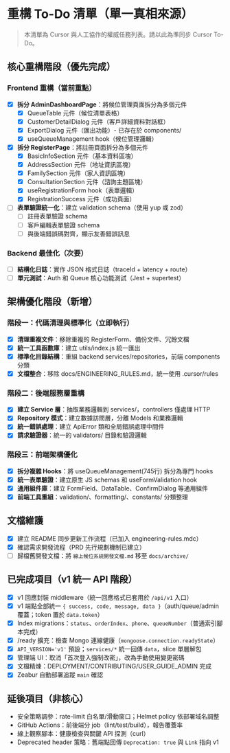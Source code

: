 # 重構 To-Do 清單（單一真相來源）

> 本清單為 Cursor 與人工協作的權威任務列表。請以此為準同步 Cursor To-Do。

## 核心重構階段（優先完成）

### Frontend 重構（當前重點）
- [x] **拆分 AdminDashboardPage**：將候位管理頁面拆分為多個元件
  - [x] QueueTable 元件（候位清單表格）
  - [x] CustomerDetailDialog 元件（客戶詳細資料對話框）
  - [x] ExportDialog 元件（匯出功能）- 已存在於 components/
  - [x] useQueueManagement hook（候位管理邏輯）
- [x] **拆分 RegisterPage**：將註冊頁面拆分為多個元件
  - [x] BasicInfoSection 元件（基本資料區塊）
  - [x] AddressSection 元件（地址資訊區塊）  
  - [x] FamilySection 元件（家人資訊區塊）
  - [x] ConsultationSection 元件（諮詢主題區塊）
  - [x] useRegistrationForm hook（表單邏輯）
  - [x] RegistrationSuccess 元件（成功頁面）
- [ ] **表單驗證統一化**：建立 validation schema（使用 yup 或 zod）
  - [ ] 註冊表單驗證 schema
  - [ ] 客戶編輯表單驗證 schema
  - [ ] 與後端錯誤碼對齊，顯示友善錯誤訊息

### Backend 最佳化（次要）  
- [ ] **結構化日誌**：實作 JSON 格式日誌（traceId + latency + route）
- [ ] **單元測試**：Auth 和 Queue 核心功能測試（Jest + supertest）

## 架構優化階段（新增）

### 階段一：代碼清理與標準化（立即執行）
- [x] **清理重複文件**：移除重複的 RegisterForm、備份文件、冗餘文檔
- [x] **統一工具函數庫**：建立 utils/index.js 統一匯出
- [x] **標準化目錄結構**：重組 backend services/repositories，前端 components 分類
- [x] **文檔整合**：移除 docs/ENGINEERING_RULES.md，統一使用 .cursor/rules

### 階段二：後端服務層重構
- [x] **建立 Service 層**：抽取業務邏輯到 services/，controllers 僅處理 HTTP
- [x] **Repository 模式**：建立數據訪問層，分離 Models 和業務邏輯
- [x] **統一錯誤處理**：建立 ApiError 類和全局錯誤處理中間件
- [x] **請求驗證器**：統一的 validators/ 目錄和驗證邏輯

### 階段三：前端架構優化
- [x] **拆分複雜 Hooks**：將 useQueueManagement(745行) 拆分為專門 hooks
- [x] **統一表單驗證**：建立原生 JS schemas 和 useFormValidation hook
- [x] **通用組件庫**：建立 FormField、DataTable、ConfirmDialog 等通用組件
- [x] **前端工具重組**：validation/、formatting/、constants/ 分類整理

## 文檔維護
- [x] 建立 README 同步更新工作流程（已加入 engineering-rules.mdc）
- [x] 確認需求開發流程（PRD 先行規劃機制已建立）  
- [ ] 歸檔舊開發文檔：將 `線上候位系統開發文檔.md` 移至 `docs/archive/`

## 已完成項目（v1 統一 API 階段）
- [x] v1 回應封裝 middleware（統一回應格式已套用於 `/api/v1` 入口）
- [x] v1 端點全部統一 `{ success, code, message, data }`（auth/queue/admin 覆蓋；token 置於 `data.token`）
- [x] Index migrations：`status`、`orderIndex`、`phone`、`queueNumber`（普通索引腳本完成）
- [x] /ready 擴充：檢查 Mongo 連線健康（`mongoose.connection.readyState`）
- [x] `API_VERSION='v1'` 預設；`services/*` 統一回傳 `data`，slice 單層解包
- [x] 管理端 UI：取消「首次登入強制改密」，改為手動使用變更密碼
- [x] 文檔精煉：DEPLOYMENT/CONTRIBUTING/USER_GUIDE_ADMIN 完成
- [x] Zeabur 自動部署追蹤 `main` 確認

## 延後項目（非核心）
- 安全策略調參：rate-limit 白名單/滑動窗口；Helmet policy 依部署域名調整
- GitHub Actions：前後端分 job（lint/test/build），報告覆蓋率  
- 線上觀察腳本：健康檢查與關鍵 API 探測（curl）
- Deprecated header 策略：舊端點回傳 `Deprecation: true` 與 `Link` 指向 v1


